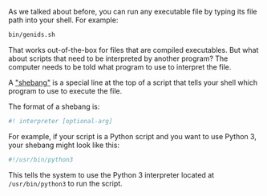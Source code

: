 As we talked about before, you can run any executable file by typing its file path into your shell. For example:

```bash
bin/genids.sh
```

That works out-of-the-box for files that are compiled executables. But what about scripts that need to be interpreted by another program? The computer needs to be told what program to use to interpret the file.

A ["shebang"](https://en.wikipedia.org/wiki/Shebang_\(Unix\)) is a special line at the top of a script that tells your shell which program to use to execute the file.

The format of a shebang is:

```bash
#! interpreter [optional-arg]
```

For example, if your script is a Python script and you want to use Python 3, your shebang might look like this:

```bash
#!/usr/bin/python3
```

This tells the system to use the Python 3 interpreter located at `/usr/bin/python3` to run the script.